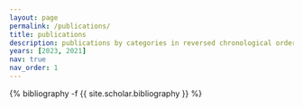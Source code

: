 ```yaml
---
layout: page
permalink: /publications/
title: publications
description: publications by categories in reversed chronological order. generated by jekyll-scholar.
years: [2023, 2021]
nav: true
nav_order: 1
---
```

<!-- _pages/publications.md -->
<div class="publications">

{% bibliography -f {{ site.scholar.bibliography }} %}

</div>
